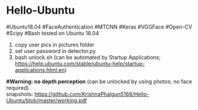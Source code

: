 # Hello-Ubuntu
#Ubuntu18.04 #FaceAuthentication #MTCNN #Keras #VGGFace #Open-CV #Scipy #Bash
tested on Ubuntu 18.04
</br>
1. copy user pics in pictures folder
2. set user password in detector.py
3. bash unlock.sh (can be automated by Startup Applications;
https://help.ubuntu.com/stable/ubuntu-help/startup-applications.html.en)

**#Warning: no depth perception** (can be unlocked by using photos; no face required)
</br>
snapshots: https://github.com/KrishnaPhalgun5168/Hello-Ubuntu/blob/master/working.pdf
</br>
